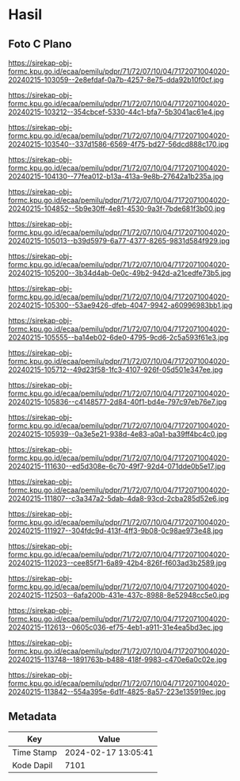 # Hasil

## Foto C Plano

https://sirekap-obj-formc.kpu.go.id/ecaa/pemilu/pdpr/71/72/07/10/04/7172071004020-20240215-103059--2e8efdaf-0a7b-4257-8e75-dda92b10f0cf.jpg

https://sirekap-obj-formc.kpu.go.id/ecaa/pemilu/pdpr/71/72/07/10/04/7172071004020-20240215-103212--354cbcef-5330-44c1-bfa7-5b3041ac61e4.jpg

https://sirekap-obj-formc.kpu.go.id/ecaa/pemilu/pdpr/71/72/07/10/04/7172071004020-20240215-103540--337d1586-6569-4f75-bd27-56dcd888c170.jpg

https://sirekap-obj-formc.kpu.go.id/ecaa/pemilu/pdpr/71/72/07/10/04/7172071004020-20240215-104130--77fea012-b13a-413a-9e8b-27642a1b235a.jpg

https://sirekap-obj-formc.kpu.go.id/ecaa/pemilu/pdpr/71/72/07/10/04/7172071004020-20240215-104852--5b9e30ff-4e81-4530-9a3f-7bde681f3b00.jpg

https://sirekap-obj-formc.kpu.go.id/ecaa/pemilu/pdpr/71/72/07/10/04/7172071004020-20240215-105013--b39d5979-6a77-4377-8265-9831d584f929.jpg

https://sirekap-obj-formc.kpu.go.id/ecaa/pemilu/pdpr/71/72/07/10/04/7172071004020-20240215-105200--3b34d4ab-0e0c-49b2-942d-a21cedfe73b5.jpg

https://sirekap-obj-formc.kpu.go.id/ecaa/pemilu/pdpr/71/72/07/10/04/7172071004020-20240215-105300--53ae9426-dfeb-4047-9942-a60996983bb1.jpg

https://sirekap-obj-formc.kpu.go.id/ecaa/pemilu/pdpr/71/72/07/10/04/7172071004020-20240215-105555--ba14eb02-6de0-4795-9cd6-2c5a593f61e3.jpg

https://sirekap-obj-formc.kpu.go.id/ecaa/pemilu/pdpr/71/72/07/10/04/7172071004020-20240215-105712--49d23f58-1fc3-4107-926f-05d501e347ee.jpg

https://sirekap-obj-formc.kpu.go.id/ecaa/pemilu/pdpr/71/72/07/10/04/7172071004020-20240215-105836--c4148577-2d84-40f1-bd4e-797c97eb76e7.jpg

https://sirekap-obj-formc.kpu.go.id/ecaa/pemilu/pdpr/71/72/07/10/04/7172071004020-20240215-105939--0a3e5e21-938d-4e83-a0a1-ba39ff4bc4c0.jpg

https://sirekap-obj-formc.kpu.go.id/ecaa/pemilu/pdpr/71/72/07/10/04/7172071004020-20240215-111630--ed5d308e-6c70-49f7-92d4-071dde0b5e17.jpg

https://sirekap-obj-formc.kpu.go.id/ecaa/pemilu/pdpr/71/72/07/10/04/7172071004020-20240215-111807--c3a347a2-5dab-4da8-93cd-2cba285d52e6.jpg

https://sirekap-obj-formc.kpu.go.id/ecaa/pemilu/pdpr/71/72/07/10/04/7172071004020-20240215-111927--304fdc9d-413f-4ff3-9b08-0c98ae973e48.jpg

https://sirekap-obj-formc.kpu.go.id/ecaa/pemilu/pdpr/71/72/07/10/04/7172071004020-20240215-112023--cee85f71-6a89-42b4-826f-f603ad3b2589.jpg

https://sirekap-obj-formc.kpu.go.id/ecaa/pemilu/pdpr/71/72/07/10/04/7172071004020-20240215-112503--6afa200b-431e-437c-8988-8e52948cc5e0.jpg

https://sirekap-obj-formc.kpu.go.id/ecaa/pemilu/pdpr/71/72/07/10/04/7172071004020-20240215-112613--0605c036-ef75-4eb1-a911-31e4ea5bd3ec.jpg

https://sirekap-obj-formc.kpu.go.id/ecaa/pemilu/pdpr/71/72/07/10/04/7172071004020-20240215-113748--1891763b-b488-418f-9983-c470e6a0c02e.jpg

https://sirekap-obj-formc.kpu.go.id/ecaa/pemilu/pdpr/71/72/07/10/04/7172071004020-20240215-113842--554a395e-6d1f-4825-8a57-223e135919ec.jpg


## Metadata

| Key        | Value               |
| ---------- | ------------------- |
| Time Stamp | 2024-02-17 13:05:41 |
| Kode Dapil | 7101                |



